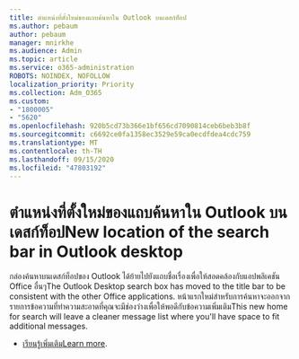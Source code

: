 ```yaml
---
title: ตำแหน่งที่ตั้งใหม่ของแถบค้นหาใน Outlook บนเดสก์ท็อป
ms.author: pebaum
author: pebaum
manager: mnirkhe
ms.audience: Admin
ms.topic: article
ms.service: o365-administration
ROBOTS: NOINDEX, NOFOLLOW
localization_priority: Priority
ms.collection: Adm_O365
ms.custom:
- "1800005"
- "5620"
ms.openlocfilehash: 920b5cd73b366e1bf656cd7090814ceb6beb3b8f
ms.sourcegitcommit: c6692ce0fa1358ec3529e59ca0ecdfdea4cdc759
ms.translationtype: MT
ms.contentlocale: th-TH
ms.lasthandoff: 09/15/2020
ms.locfileid: "47803192"
---
```

# <a name="new-location-of-the-search-bar-in-outlook-desktop"></a><span data-ttu-id="c2495-102">ตำแหน่งที่ตั้งใหม่ของแถบค้นหาใน Outlook บนเดสก์ท็อป</span><span class="sxs-lookup"><span data-stu-id="c2495-102">New location of the search bar in Outlook desktop</span></span>

<span data-ttu-id="c2495-103">กล่องค้นหาบนเดสก์ท็อปของ Outlook ได้ย้ายไปยังแถบชื่อเรื่องเพื่อให้สอดคล้องกับแอปพลิเคชัน Office อื่นๆ</span><span class="sxs-lookup"><span data-stu-id="c2495-103">The Outlook Desktop search box has moved to the title bar to be consistent with the other Office applications.</span></span> <span data-ttu-id="c2495-104">หน้าแรกใหม่สำหรับการค้นหาจะออกจากรายการข้อความที่ทำความสะอาดที่คุณจะมีช่องว่างเพื่อให้พอดีกับข้อความเพิ่มเติม</span><span class="sxs-lookup"><span data-stu-id="c2495-104">This new home for search will leave a cleaner message list where you'll have space to fit additional messages.</span></span>
- <span data-ttu-id="c2495-105">[เรียนรู้เพิ่มเติม](https://support.microsoft.com/en-us/office/96fee452-80cd-492d-a35c-5c37584b416b)</span><span class="sxs-lookup"><span data-stu-id="c2495-105">[Learn more](https://support.microsoft.com/en-us/office/96fee452-80cd-492d-a35c-5c37584b416b).</span></span>
